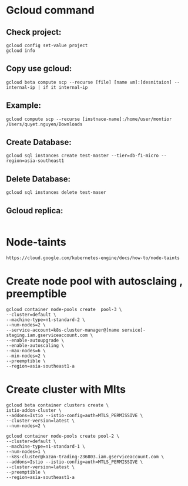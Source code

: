 # Gcloud command
## Check project:
```
gcloud config set-value project
gcloud info
```
## Copy use gcloud:
```
gcloud beta compute scp --recurse [file] [name vm]:[desnitaion] --internal-ip | if it internal-ip
```

## Example:
```
gcloud compute scp --recurse [instnace-name]:/home/user/montior /Users/quyet.nguyen/Downloads
```

## Create Database:
```
gcloud sql instances create test-master --tier=db-f1-micro --region=asia-southeast1
```
## Delete Database:
```
gcloud sql instances delete test-maser
```
## Gcloud replica:
```
```
# Node-taints
```
https://cloud.google.com/kubernetes-engine/docs/how-to/node-taints
```
# Create node pool with autosclaing , preemptible

```
gcloud container node-pools create  pool-3 \
--cluster=default \
--machine-type=n1-standard-2 \
--num-nodes=2 \
--service-account=k8s-cluster-manager@[name service]-staging.iam.gserviceaccount.com \
--enable-autoupgrade \
--enable-autoscaling \
--max-nodes=6 \
--min-nodes=2 \
--preemptible \
--region=asia-southeast1-a
```
# Create cluster with Mlts 
```
gcloud beta container clusters create \
istio-addon-cluster \
--addons=Istio --istio-config=auth=MTLS_PERMISSIVE \
--cluster-version=latest \
--num-nodes=2 \
```
```
gcloud container node-pools create pool-2 \
--cluster=default \
--machine-type=n1-standard-1 \
--num-nodes=1 \
--k8s-cluster@kazan-trading-236803.iam.gserviceaccount.com \
--addons=Istio --istio-config=auth=MTLS_PERMISSIVE \
--cluster-version=latest \
--preemptible \
--region=asia-southeast1-a
```
